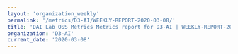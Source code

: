 ```yaml
---
layout: 'organization_weekly'
permalink: '/metrics/D3-AI/WEEKLY-REPORT-2020-03-08/'
title: 'DAI Lab OSS Metrics Metrics report for D3-AI | WEEKLY-REPORT-2020-03-08'
organization: 'D3-AI'
current_date: '2020-03-08'
---
```

